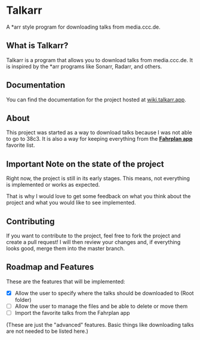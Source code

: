 # Talkarr

A *arr style program for downloading talks from media.ccc.de.

## What is Talkarr?

Talkarr is a program that allows you to download talks from media.ccc.de. It is inspired by the *arr programs like Sonarr, Radarr, and others.

## Documentation

You can find the documentation for the project hosted at [wiki.talkarr.app](https://wiki.talkarr.app).

## About

This project was started as a way to download talks because I was not able to go to 38c3.
It is also a way for keeping everything from the [**Fahrplan app**](https://github.com/EventFahrplan/EventFahrplan) favorite list.

## Important Note on the state of the project

Right now, the project is still in its early stages. This means, not everything is implemented or works as expected.

That is why I would love to get some feedback on what you think about the project and what you would like to see implemented.

## Contributing

If you want to contribute to the project, feel free to fork the project and create a pull request! I will then review your changes and, if everything looks good, merge them into the master branch.

## Roadmap and Features

These are the features that will be implemented:

- [x] Allow the user to specify where the talks should be downloaded to (Root folder)
- [ ] Allow the user to manage the files and be able to delete or move them
- [ ] Import the favorite talks from the Fahrplan app

(These are just the "advanced" features. Basic things like downloading talks are not needed to be listed here.)
